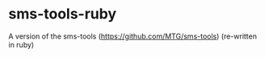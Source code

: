 # sms-tools-ruby
A version of the sms-tools (https://github.com/MTG/sms-tools) (re-written in ruby)
